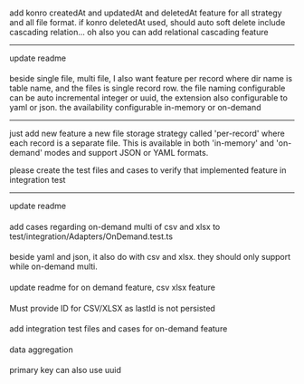 ####

add konro createdAt and updatedAt and deletedAt feature for all strategy and all file format.
if konro deletedAt used, should auto soft delete include cascading relation... oh also you can add relational cascading feature
____

update readme

####

beside single file, multi file, I also want feature per record where dir name is table name, and the files is single record row. the file naming configurable can be auto incremental integer or uuid, the extension also configurable to yaml or json. the availability configurable in-memory or on-demand


----

just add new feature a new file storage strategy called 'per-record' where each record is a separate file. This is available in both 'in-memory' and 'on-demand' modes and support JSON or YAML formats.

please create the test files and cases to verify that implemented feature in integration test

----

update readme

####

add cases regarding on-demand multi of csv and  xlsx to test/integration/Adapters/OnDemand.test.ts

####

beside yaml and json, it also do with csv and xlsx. they should only support while on-demand multi. 

####

update readme for on demand feature, csv xlsx feature

####

Must provide ID for CSV/XLSX as lastId is not persisted


####

add integration test files and cases for on-demand feature


####

data aggregation

####

primary key can also use uuid